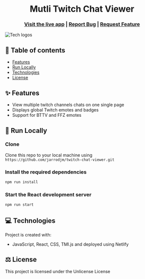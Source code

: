 <h1 align="center">Mutli Twitch Chat Viewer</h1>

<h3 align="center">
  <a href="https://multichatviewer.xyz/">Visit the live app</a> |
  <a href="https://github.com/jarrodmalkovic/maze-solver/issues">Report Bug</a> |
  <a href="https://github.com/jarrodmalkovic/maze-solver/issues">Request Feature</a> 
</h3>

![Tech logos](https://i.ibb.co/pWb31Wy/tech-info-maze-solver.png)

## 📝 Table of contents

- [Features](#-features)
- [Run Locally](#-run-locally)
- [Technologies](#-technologies)
- [License](#-license)

## ✨ Features

- View multiple twitch channels chats on one single page
- Displays global Twitch emotes and badges
- Support for BTTV and FFZ emotes

## 🚀 Run Locally

### Clone

Clone this repo to your local machine using `https://github.com/jarrodjm/twitch-chat-viewer.git`

### Install the required dependencies

```bash
npm run install
```

### Start the React development server

```bash
npm run start
```

## 💻 Technologies

Project is created with:

- JavaScript, React, CSS, TMI.js and deployed using Netlify

## ⚖️ License

This project is licensed under the Unlicense License
